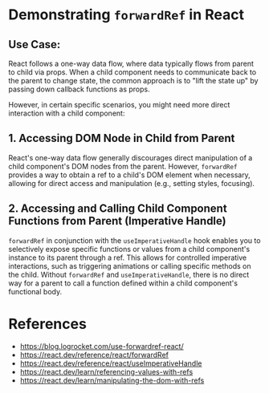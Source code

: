 # Demonstrating `forwardRef` in React

## Use Case:

React follows a one-way data flow, where data typically flows from parent to child via props. When a child component needs to communicate back to the parent to change state, the common approach is to "lift the state up" by passing down callback functions as props.

However, in certain specific scenarios, you might need more direct interaction with a child component:

## 1. Accessing DOM Node in Child from Parent

React's one-way data flow generally discourages direct manipulation of a child component's DOM nodes from the parent. However, `forwardRef` provides a way to obtain a ref to a child's DOM element when necessary, allowing for direct access and manipulation (e.g., setting styles, focusing).

## 2. Accessing and Calling Child Component Functions from Parent (Imperative Handle)

`forwardRef` in conjunction with the `useImperativeHandle` hook enables you to selectively expose specific functions or values from a child component's instance to its parent through a ref. This allows for controlled imperative interactions, such as triggering animations or calling specific methods on the child. Without `forwardRef` and `useImperativeHandle`, there is no direct way for a parent to call a function defined within a child component's functional body.

# References

- https://blog.logrocket.com/use-forwardref-react/
- https://react.dev/reference/react/forwardRef
- https://react.dev/reference/react/useImperativeHandle
- https://react.dev/learn/referencing-values-with-refs
- https://react.dev/learn/manipulating-the-dom-with-refs
